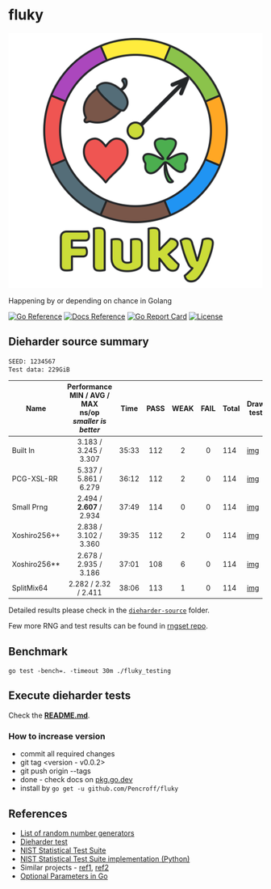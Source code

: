 # fluky

![fluky](./assets/fluky-color.min.svg)

Happening by or depending on chance in Golang

[![Go Reference](https://pkg.go.dev/badge/github.com/Pencroff/fluky.svg)](https://pkg.go.dev/github.com/Pencroff/fluky)
[![Docs Reference](https://img.shields.io/badge/-reference-007D9C?style=flat-square&logo=readthedocs&logoWidth=18&labelColor=5C5C5C&logoColor=FAFAFA)](https://pencroff.github.io/fluky/)
[![Go Report Card](https://goreportcard.com/badge/github.com/Pencroff/fluky)](https://goreportcard.com/report/github.com/Pencroff/fluky)
[![License](https://img.shields.io/github/license/Pencroff/fluky)](https://github.com/Pencroff/fluky/blob/main/LICENSE)



## Dieharder source summary

    SEED: 1234567
    Test data: 229GiB

| Name         | Performance<br/>MIN / AVG / MAX<br/>ns/op<br/>_smaller is better_ | Time  | PASS | WEAK | FAIL | Total | Draw test                              | References                                                                                                                                          |
|--------------|:-----------------------------------------------------------------:|:-----:|:----:|:----:|:----:|:------|----------------------------------------|-----------------------------------------------------------------------------------------------------------------------------------------------------|
| Built In     |                       3.183 / 3.245 / 3.307                       | 35:33 | 112  |  2   |  0   | 114   | [img](out/built-in_source_out.png)     | [Ref](https://pkg.go.dev/math/rand)                                                                                                                 |
| PCG-XSL-RR   |                       5.337 / 5.861 / 6.279                       | 36:12 | 112  |  2   |  0   | 114   | [img](out/pcg-xsl-rr_source_out.png)   | [Ref](https://www.pcg-random.org/)                                                                                                                  |
| Small Prng   |                     2.494 / **2.607** / 2.934                     | 37:49 | 114  |  0   |  0   | 114   | [img](out/small-prng_source_out.png)   | [Ref1](https://burtleburtle.net/bob/rand/smallprng.html),<br/>[Ref2](https://www.pcg-random.org/posts/bob-jenkins-small-prng-passes-practrand.html) | 
| Xoshiro256++ |                       2.838 / 3.102 / 3.360                       | 39:35 | 112  |  2   |  0   | 114   | [img](out/xoshiro256pp_source_out.png) | [Ref](https://prng.di.unimi.it/)                                                                                                                    |                                  
| Xoshiro256** |                       2.678 / 2.935 / 3.186                       | 37:01 | 108  |  6   |  0   | 114   | [img](out/xoshiro256ss_source_out.png) | [Ref](https://prng.di.unimi.it/)                                                                                                                    |
| SplitMix64   |                       2.282 / 2.32 / 2.411                        | 38:06 | 113  |  1   |  0   | 114   | [img](out/splitmix64_source_out.png)   | [Ref](https://prng.di.unimi.it/)                                                                                                                    |

Detailed results please check in the [`dieharder-source`](dieharder-source) folder.

Few more RNG and test results can be found in [rngset repo](https://github.com/TyeolRik/rngset).

## Benchmark

    go test -bench=. -timeout 30m ./fluky_testing

## Execute dieharder tests

Check the [**README.md**](./container/README.md).

### How to increase version

* commit all required changes
* git tag \<version - v0.0.2>
* git push origin --tags
* done - check docs on [pkg.go.dev](https://pkg.go.dev/github.com/Pencroff/fluky)
* install by `go get -u github.com/Pencroff/fluky`

## References

* [List of random number generators](https://en.wikipedia.org/wiki/List_of_random_number_generators)
* [Dieharder test](https://webhome.phy.duke.edu/~rgb/General/dieharder.php)
* [NIST Statistical Test Suite](https://csrc.nist.gov/Projects/Random-Bit-Generation/Documentation-and-Software)
* [NIST Statistical Test Suite implementation (Python)](https://github.com/GINARTeam/NIST-statistical-test)
* Similar projects - [ref1](https://github.com/skeeto/rng-go), [ref2](https://github.com/TyeolRik/rngset)
* [Optional Parameters in Go](https://petomalina.medium.com/dealing-with-optional-parameters-in-go-9780f9bfbd1d)
